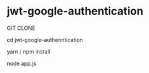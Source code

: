 # jwt-google-authentication

GIT CLONE

cd jwt-google-authenntication

yarn / npm install

node app.js
